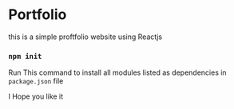 # Portfolio
this is a simple proftfolio website using Reactjs 
### `npm init`

Run This command to install all modules listed as dependencies in `package.json` file

I Hope you like it 

